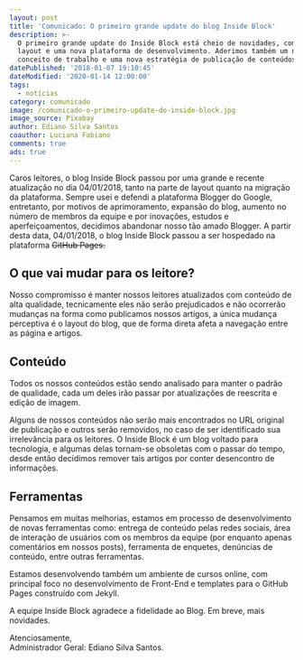 ```yaml
---
layout: post
title: 'Comunicado: O primeiro grande update do blog Inside Block'
description: >-
  O primeiro grande update do Inside Block está cheio de novidades, como um novo
  layout e uma nova plataforma de desenvolvimento. Aderimos também um novo
  conceito de trabalho e uma nova estratégia de publicação de conteúdos.
datePublished: '2018-01-07 19:10:45'
dateModified: '2020-01-14 12:00:00'
tags:
  - notícias
category: comunicado
image: /comunicado-o-primeiro-update-do-inside-block.jpg
image_source: Pixabay
author: Ediano Silva Santos
coauthor: Luciana Fabiano
comments: true
ads: true
---
```

Caros leitores, o blog Inside Block passou por uma grande e recente atualização no dia 04/01/2018, tanto na parte de layout quanto na migração da plataforma. Sempre usei e defendi a plataforma Blogger do Google, entretanto, por motivos de aprimoramento, expansão do blog, aumento no número de membros da equipe e por inovações, estudos e aperfeiçoamentos, decidimos abandonar nosso tão amado Blogger. A partir desta data, 04/01/2018, o blog Inside Block passou a ser hospedado na plataforma <del>GitHub Pages<del>.

## O que vai mudar para os leitore?

Nosso compromisso é manter nossos leitores atualizados com conteúdo de alta qualidade, tecnicamente eles não serão prejudicados e não ocorrerão mudanças na forma como publicamos nossos artigos, a única mudança perceptiva é o layout do blog, que de forma direta afeta a navegação entre as página e artigos.

## Conteúdo

Todos os nossos conteúdos estão sendo analisado para manter o padrão de qualidade, cada um deles irão passar por atualizações de reescrita e edição de imagem.

Alguns de nossos conteúdos não serão mais encontrados no URL original de publicação e outros serão removidos, no caso de ser identificado sua irrelevância para os leitores. O Inside Block é um blog voltado para tecnologia, e algumas delas tornam-se obsoletas com o passar do tempo, desde então decidimos remover tais artigos por conter desencontro de informações.

## Ferramentas

Pensamos em muitas melhorias, estamos em processo de desenvolvimento de novas ferramentas como: entrega de conteúdo pelas redes sociais, área de interação de usuários com os membros da equipe (por enquanto apenas comentários em nossos posts), ferramenta de enquetes, denúncias de conteúdo, entre outras ferramentas.

Estamos desenvolvendo também um ambiente de cursos online, com principal foco no desenvolvimento de Front-End e templates para o GitHub Pages construído com Jekyll.

A equipe Inside Block agradece a fidelidade ao Blog. Em breve, mais novidades.

Atenciosamente,<br/> Administrador Geral: Ediano Silva Santos.
